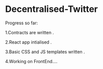 # Decentralised-Twitter

Progress so far:

1.Contracts are written .

2.React app intialised .

3.Basic CSS and JS templates written .

4.Working on FrontEnd....







